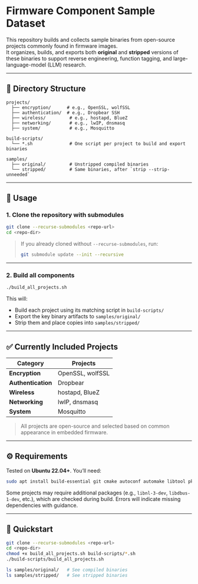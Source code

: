 # Firmware Component Sample Dataset

This repository builds and collects sample binaries from open-source projects commonly found in firmware images.  
It organizes, builds, and exports both **original** and **stripped** versions of these binaries to support reverse engineering, function tagging, and large-language-model (LLM) research.

---

## 📁 Directory Structure

```
projects/
  ├── encryption/      # e.g., OpenSSL, wolfSSL
  ├── authentication/  # e.g., Dropbear SSH
  ├── wireless/         # e.g., hostapd, BlueZ
  ├── networking/       # e.g., lwIP, dnsmasq
  ├── system/           # e.g., Mosquitto

build-scripts/
  └── *.sh              # One script per project to build and export binaries

samples/
  ├── original/         # Unstripped compiled binaries
  └── stripped/         # Same binaries, after `strip --strip-unneeded`
```

---

## 🚀 Usage

### 1. Clone the repository with submodules

```bash
git clone --recurse-submodules <repo-url>
cd <repo-dir>
```

> If you already cloned without `--recurse-submodules`, run:
> ```bash
> git submodule update --init --recursive
> ```

---

### 2. Build all components

```bash
./build_all_projects.sh
```

This will:
- Build each project using its matching script in `build-scripts/`
- Export the key binary artifacts to `samples/original/`
- Strip them and place copies into `samples/stripped/`

---

## ✅ Currently Included Projects

| Category         | Projects                          |
|------------------|-----------------------------------|
| **Encryption**   | OpenSSL, wolfSSL                  |
| **Authentication** | Dropbear                        |
| **Wireless**     | hostapd, BlueZ                    |
| **Networking**   | lwIP, dnsmasq                     |
| **System**       | Mosquitto                         |

> All projects are open-source and selected based on common appearance in embedded firmware.

---

## ⚙️ Requirements

Tested on **Ubuntu 22.04+**. You’ll need:

```bash
sudo apt install build-essential git cmake autoconf automake libtool pkg-config
```

Some projects may require additional packages (e.g., `libnl-3-dev`, `libdbus-1-dev`, etc.), which are checked during build. Errors will indicate missing dependencies with guidance.

---

## 🔧 Quickstart

```bash
git clone --recurse-submodules <repo-url>
cd <repo-dir>
chmod +x build_all_projects.sh build-scripts/*.sh
./build-scripts/build_all_projects.sh

ls samples/original/   # See compiled binaries
ls samples/stripped/   # See stripped binaries
```
